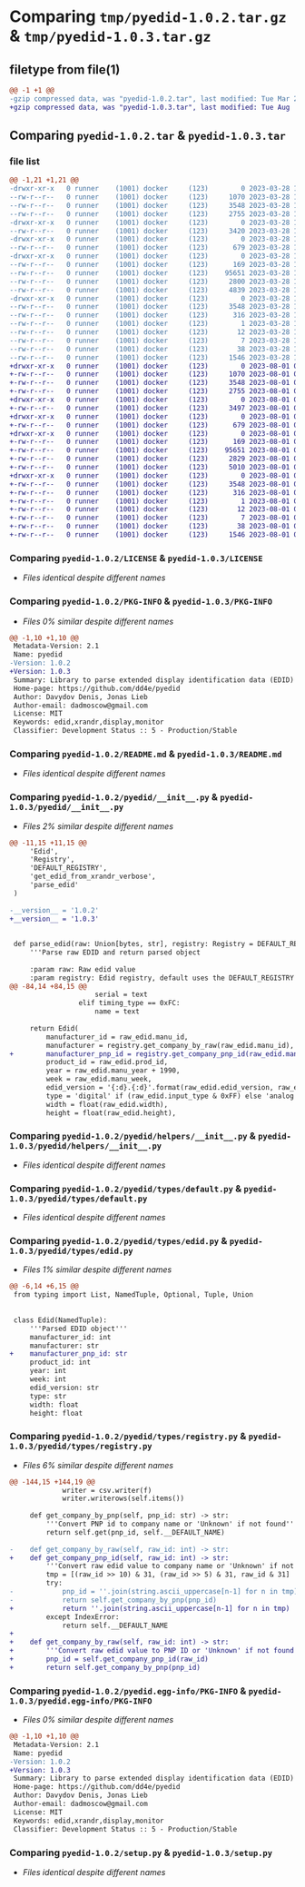 # Comparing `tmp/pyedid-1.0.2.tar.gz` & `tmp/pyedid-1.0.3.tar.gz`

## filetype from file(1)

```diff
@@ -1 +1 @@
-gzip compressed data, was "pyedid-1.0.2.tar", last modified: Tue Mar 28 12:30:48 2023, max compression
+gzip compressed data, was "pyedid-1.0.3.tar", last modified: Tue Aug  1 09:17:27 2023, max compression
```

## Comparing `pyedid-1.0.2.tar` & `pyedid-1.0.3.tar`

### file list

```diff
@@ -1,21 +1,21 @@
-drwxr-xr-x   0 runner    (1001) docker     (123)        0 2023-03-28 12:30:48.912657 pyedid-1.0.2/
--rw-r--r--   0 runner    (1001) docker     (123)     1070 2023-03-28 12:30:34.000000 pyedid-1.0.2/LICENSE
--rw-r--r--   0 runner    (1001) docker     (123)     3548 2023-03-28 12:30:48.912657 pyedid-1.0.2/PKG-INFO
--rw-r--r--   0 runner    (1001) docker     (123)     2755 2023-03-28 12:30:34.000000 pyedid-1.0.2/README.md
-drwxr-xr-x   0 runner    (1001) docker     (123)        0 2023-03-28 12:30:48.908657 pyedid-1.0.2/pyedid/
--rw-r--r--   0 runner    (1001) docker     (123)     3420 2023-03-28 12:30:34.000000 pyedid-1.0.2/pyedid/__init__.py
-drwxr-xr-x   0 runner    (1001) docker     (123)        0 2023-03-28 12:30:48.912657 pyedid-1.0.2/pyedid/helpers/
--rw-r--r--   0 runner    (1001) docker     (123)      679 2023-03-28 12:30:34.000000 pyedid-1.0.2/pyedid/helpers/__init__.py
-drwxr-xr-x   0 runner    (1001) docker     (123)        0 2023-03-28 12:30:48.912657 pyedid-1.0.2/pyedid/types/
--rw-r--r--   0 runner    (1001) docker     (123)      169 2023-03-28 12:30:34.000000 pyedid-1.0.2/pyedid/types/__init__.py
--rw-r--r--   0 runner    (1001) docker     (123)    95651 2023-03-28 12:30:34.000000 pyedid-1.0.2/pyedid/types/default.py
--rw-r--r--   0 runner    (1001) docker     (123)     2800 2023-03-28 12:30:34.000000 pyedid-1.0.2/pyedid/types/edid.py
--rw-r--r--   0 runner    (1001) docker     (123)     4839 2023-03-28 12:30:34.000000 pyedid-1.0.2/pyedid/types/registry.py
-drwxr-xr-x   0 runner    (1001) docker     (123)        0 2023-03-28 12:30:48.912657 pyedid-1.0.2/pyedid.egg-info/
--rw-r--r--   0 runner    (1001) docker     (123)     3548 2023-03-28 12:30:48.000000 pyedid-1.0.2/pyedid.egg-info/PKG-INFO
--rw-r--r--   0 runner    (1001) docker     (123)      316 2023-03-28 12:30:48.000000 pyedid-1.0.2/pyedid.egg-info/SOURCES.txt
--rw-r--r--   0 runner    (1001) docker     (123)        1 2023-03-28 12:30:48.000000 pyedid-1.0.2/pyedid.egg-info/dependency_links.txt
--rw-r--r--   0 runner    (1001) docker     (123)       12 2023-03-28 12:30:48.000000 pyedid-1.0.2/pyedid.egg-info/requires.txt
--rw-r--r--   0 runner    (1001) docker     (123)        7 2023-03-28 12:30:48.000000 pyedid-1.0.2/pyedid.egg-info/top_level.txt
--rw-r--r--   0 runner    (1001) docker     (123)       38 2023-03-28 12:30:48.912657 pyedid-1.0.2/setup.cfg
--rw-r--r--   0 runner    (1001) docker     (123)     1546 2023-03-28 12:30:34.000000 pyedid-1.0.2/setup.py
+drwxr-xr-x   0 runner    (1001) docker     (123)        0 2023-08-01 09:17:27.967919 pyedid-1.0.3/
+-rw-r--r--   0 runner    (1001) docker     (123)     1070 2023-08-01 09:17:16.000000 pyedid-1.0.3/LICENSE
+-rw-r--r--   0 runner    (1001) docker     (123)     3548 2023-08-01 09:17:27.967919 pyedid-1.0.3/PKG-INFO
+-rw-r--r--   0 runner    (1001) docker     (123)     2755 2023-08-01 09:17:16.000000 pyedid-1.0.3/README.md
+drwxr-xr-x   0 runner    (1001) docker     (123)        0 2023-08-01 09:17:27.963919 pyedid-1.0.3/pyedid/
+-rw-r--r--   0 runner    (1001) docker     (123)     3497 2023-08-01 09:17:16.000000 pyedid-1.0.3/pyedid/__init__.py
+drwxr-xr-x   0 runner    (1001) docker     (123)        0 2023-08-01 09:17:27.967919 pyedid-1.0.3/pyedid/helpers/
+-rw-r--r--   0 runner    (1001) docker     (123)      679 2023-08-01 09:17:16.000000 pyedid-1.0.3/pyedid/helpers/__init__.py
+drwxr-xr-x   0 runner    (1001) docker     (123)        0 2023-08-01 09:17:27.967919 pyedid-1.0.3/pyedid/types/
+-rw-r--r--   0 runner    (1001) docker     (123)      169 2023-08-01 09:17:16.000000 pyedid-1.0.3/pyedid/types/__init__.py
+-rw-r--r--   0 runner    (1001) docker     (123)    95651 2023-08-01 09:17:16.000000 pyedid-1.0.3/pyedid/types/default.py
+-rw-r--r--   0 runner    (1001) docker     (123)     2829 2023-08-01 09:17:16.000000 pyedid-1.0.3/pyedid/types/edid.py
+-rw-r--r--   0 runner    (1001) docker     (123)     5010 2023-08-01 09:17:16.000000 pyedid-1.0.3/pyedid/types/registry.py
+drwxr-xr-x   0 runner    (1001) docker     (123)        0 2023-08-01 09:17:27.967919 pyedid-1.0.3/pyedid.egg-info/
+-rw-r--r--   0 runner    (1001) docker     (123)     3548 2023-08-01 09:17:27.000000 pyedid-1.0.3/pyedid.egg-info/PKG-INFO
+-rw-r--r--   0 runner    (1001) docker     (123)      316 2023-08-01 09:17:27.000000 pyedid-1.0.3/pyedid.egg-info/SOURCES.txt
+-rw-r--r--   0 runner    (1001) docker     (123)        1 2023-08-01 09:17:27.000000 pyedid-1.0.3/pyedid.egg-info/dependency_links.txt
+-rw-r--r--   0 runner    (1001) docker     (123)       12 2023-08-01 09:17:27.000000 pyedid-1.0.3/pyedid.egg-info/requires.txt
+-rw-r--r--   0 runner    (1001) docker     (123)        7 2023-08-01 09:17:27.000000 pyedid-1.0.3/pyedid.egg-info/top_level.txt
+-rw-r--r--   0 runner    (1001) docker     (123)       38 2023-08-01 09:17:27.967919 pyedid-1.0.3/setup.cfg
+-rw-r--r--   0 runner    (1001) docker     (123)     1546 2023-08-01 09:17:16.000000 pyedid-1.0.3/setup.py
```

### Comparing `pyedid-1.0.2/LICENSE` & `pyedid-1.0.3/LICENSE`

 * *Files identical despite different names*

### Comparing `pyedid-1.0.2/PKG-INFO` & `pyedid-1.0.3/PKG-INFO`

 * *Files 0% similar despite different names*

```diff
@@ -1,10 +1,10 @@
 Metadata-Version: 2.1
 Name: pyedid
-Version: 1.0.2
+Version: 1.0.3
 Summary: Library to parse extended display identification data (EDID)
 Home-page: https://github.com/dd4e/pyedid
 Author: Davydov Denis, Jonas Lieb
 Author-email: dadmoscow@gmail.com
 License: MIT
 Keywords: edid,xrandr,display,monitor
 Classifier: Development Status :: 5 - Production/Stable
```

### Comparing `pyedid-1.0.2/README.md` & `pyedid-1.0.3/README.md`

 * *Files identical despite different names*

### Comparing `pyedid-1.0.2/pyedid/__init__.py` & `pyedid-1.0.3/pyedid/__init__.py`

 * *Files 2% similar despite different names*

```diff
@@ -11,15 +11,15 @@
     'Edid',
     'Registry',
     'DEFAULT_REGISTRY',
     'get_edid_from_xrandr_verbose',
     'parse_edid'
 )
 
-__version__ = '1.0.2'
+__version__ = '1.0.3'
 
 
 def parse_edid(raw: Union[bytes, str], registry: Registry = DEFAULT_REGISTRY) -> Edid:
     '''Parse raw EDID and return parsed object
 
     :param raw: Raw edid value
     :param registry: Edid registry, default uses the DEFAULT_REGISTRY
@@ -84,14 +84,15 @@
                     serial = text
                 elif timing_type == 0xFC:
                     name = text
 
     return Edid(
         manufacturer_id = raw_edid.manu_id,
         manufacturer = registry.get_company_by_raw(raw_edid.manu_id),
+        manufacturer_pnp_id = registry.get_company_pnp_id(raw_edid.manu_id),
         product_id = raw_edid.prod_id,
         year = raw_edid.manu_year + 1990,
         week = raw_edid.manu_week,
         edid_version = '{:d}.{:d}'.format(raw_edid.edid_version, raw_edid.edid_revision),
         type = 'digital' if (raw_edid.input_type & 0xFF) else 'analog',
         width = float(raw_edid.width),
         height = float(raw_edid.height),
```

### Comparing `pyedid-1.0.2/pyedid/helpers/__init__.py` & `pyedid-1.0.3/pyedid/helpers/__init__.py`

 * *Files identical despite different names*

### Comparing `pyedid-1.0.2/pyedid/types/default.py` & `pyedid-1.0.3/pyedid/types/default.py`

 * *Files identical despite different names*

### Comparing `pyedid-1.0.2/pyedid/types/edid.py` & `pyedid-1.0.3/pyedid/types/edid.py`

 * *Files 1% similar despite different names*

```diff
@@ -6,14 +6,15 @@
 from typing import List, NamedTuple, Optional, Tuple, Union
 
 
 class Edid(NamedTuple):
     '''Parsed EDID object'''
     manufacturer_id: int
     manufacturer: str
+    manufacturer_pnp_id: str
     product_id: int
     year: int
     week: int
     edid_version: str
     type: str
     width: float
     height: float
```

### Comparing `pyedid-1.0.2/pyedid/types/registry.py` & `pyedid-1.0.3/pyedid/types/registry.py`

 * *Files 6% similar despite different names*

```diff
@@ -144,15 +144,19 @@
             writer = csv.writer(f)
             writer.writerows(self.items())
 
     def get_company_by_pnp(self, pnp_id: str) -> str:
         '''Convert PNP id to company name or 'Unknown' if not found'''
         return self.get(pnp_id, self.__DEFAULT_NAME)
 
-    def get_company_by_raw(self, raw_id: int) -> str:
+    def get_company_pnp_id(self, raw_id: int) -> str:
         '''Convert raw edid value to company name or 'Unknown' if not found'''
         tmp = [(raw_id >> 10) & 31, (raw_id >> 5) & 31, raw_id & 31]
         try:
-            pnp_id = ''.join(string.ascii_uppercase[n-1] for n in tmp)
-            return self.get_company_by_pnp(pnp_id)
+            return ''.join(string.ascii_uppercase[n-1] for n in tmp)
         except IndexError:
             return self.__DEFAULT_NAME
+
+    def get_company_by_raw(self, raw_id: int) -> str:
+        '''Convert raw edid value to PNP ID or 'Unknown' if not found'''
+        pnp_id = self.get_company_pnp_id(raw_id)
+        return self.get_company_by_pnp(pnp_id)
```

### Comparing `pyedid-1.0.2/pyedid.egg-info/PKG-INFO` & `pyedid-1.0.3/pyedid.egg-info/PKG-INFO`

 * *Files 0% similar despite different names*

```diff
@@ -1,10 +1,10 @@
 Metadata-Version: 2.1
 Name: pyedid
-Version: 1.0.2
+Version: 1.0.3
 Summary: Library to parse extended display identification data (EDID)
 Home-page: https://github.com/dd4e/pyedid
 Author: Davydov Denis, Jonas Lieb
 Author-email: dadmoscow@gmail.com
 License: MIT
 Keywords: edid,xrandr,display,monitor
 Classifier: Development Status :: 5 - Production/Stable
```

### Comparing `pyedid-1.0.2/setup.py` & `pyedid-1.0.3/setup.py`

 * *Files identical despite different names*

